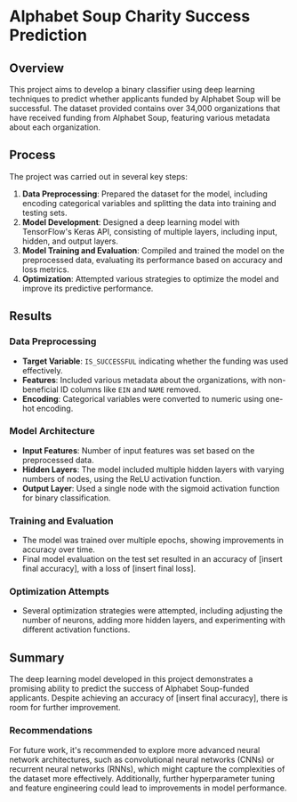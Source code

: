# Alphabet Soup Charity Success Prediction

## Overview
This project aims to develop a binary classifier using deep learning techniques to predict whether applicants funded by Alphabet Soup will be successful. The dataset provided contains over 34,000 organizations that have received funding from Alphabet Soup, featuring various metadata about each organization.

## Process
The project was carried out in several key steps:
1. **Data Preprocessing**: Prepared the dataset for the model, including encoding categorical variables and splitting the data into training and testing sets.
2. **Model Development**: Designed a deep learning model with TensorFlow's Keras API, consisting of multiple layers, including input, hidden, and output layers.
3. **Model Training and Evaluation**: Compiled and trained the model on the preprocessed data, evaluating its performance based on accuracy and loss metrics.
4. **Optimization**: Attempted various strategies to optimize the model and improve its predictive performance.

## Results

### Data Preprocessing
- **Target Variable**: `IS_SUCCESSFUL` indicating whether the funding was used effectively.
- **Features**: Included various metadata about the organizations, with non-beneficial ID columns like `EIN` and `NAME` removed.
- **Encoding**: Categorical variables were converted to numeric using one-hot encoding.

### Model Architecture
- **Input Features**: Number of input features was set based on the preprocessed data.
- **Hidden Layers**: The model included multiple hidden layers with varying numbers of nodes, using the ReLU activation function.
- **Output Layer**: Used a single node with the sigmoid activation function for binary classification.

### Training and Evaluation
- The model was trained over multiple epochs, showing improvements in accuracy over time.
- Final model evaluation on the test set resulted in an accuracy of [insert final accuracy], with a loss of [insert final loss].

### Optimization Attempts
- Several optimization strategies were attempted, including adjusting the number of neurons, adding more hidden layers, and experimenting with different activation functions.

## Summary
The deep learning model developed in this project demonstrates a promising ability to predict the success of Alphabet Soup-funded applicants. Despite achieving an accuracy of [insert final accuracy], there is room for further improvement.

### Recommendations
For future work, it's recommended to explore more advanced neural network architectures, such as convolutional neural networks (CNNs) or recurrent neural networks (RNNs), which might capture the complexities of the dataset more effectively. Additionally, further hyperparameter tuning and feature engineering could lead to improvements in model performance.
